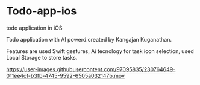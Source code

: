 # Todo-app-ios
todo application in iOS

Todo application with AI powerd.created by Kangajan Kuganathan.

Features are used 
  Swift gestures,
  Ai tecnology for task icon selection,
  used Local Storage to store tasks.


https://user-images.githubusercontent.com/97095835/230764649-011ee4cf-b3fb-4745-9592-6505a032147b.mov



